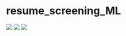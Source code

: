 # resume_screening_ML
<img src="https://res.cloudinary.com/codercloud/image/upload/v1681581478/resume_screening/Screenshot_744_qiwb7p.png"/>
<img src="https://res.cloudinary.com/codercloud/image/upload/v1681581478/resume_screening/Screenshot_745_qt5fdz.png"/>
<img src="https://res.cloudinary.com/codercloud/image/upload/v1681581479/resume_screening/Screenshot_746_v9wnpu.png"/>
